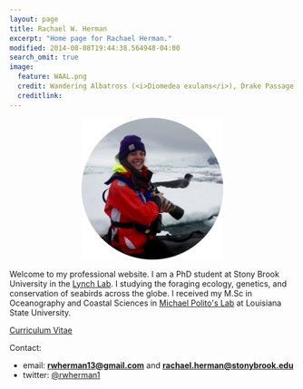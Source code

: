 ```yaml
---
layout: page
title: Rachael W. Herman
excerpt: "Home page for Rachael Herman."
modified: 2014-08-08T19:44:38.564948-04:00
search_omit: true
image:
  feature: WAAL.png
  credit: Wandering Albatross (<i>Diomedea exulans</i>), Drake Passage
  creditlink: 
---
```


<center><img src="/images/Rachael_camera.png" alt="Rachael" width="250" height="250"></center>

Welcome to my professional website. I am a PhD student at Stony Brook University in the
<a href="http://lynchlab.com/">Lynch Lab</a>. I studying the
foraging ecology, genetics, and conservation of seabirds across the globe. I received 
my M.Sc in Oceanography and Coastal Sciences in <a
href="http://www.oceanography.lsu.edu/politolab/">Michael Polito's Lab</a> at Louisiana State University. 

<div markdown="0"><a href="http://rachaelherman.github.io/research/Herman_CV_2_23_2017.pdf" class="btn">Curriculum Vitae</a></div>

Contact:

* email: <a href="mailto:rwherman13@gmail.com" target="_blank"><b>rwherman13@gmail.com</b></a> and <a href="mailto:rachael.herman@stonybrook.edu" target="_blank"><b>rachael.herman@stonybrook.edu</b></a>
* twitter: <a href="https://twitter.com/rwherman1" target="_blank">@rwherman1</a>

